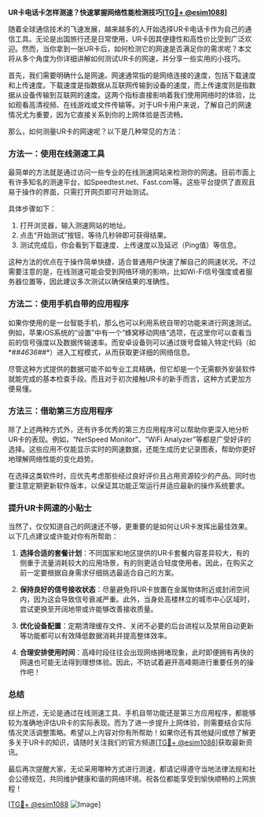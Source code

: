 **UR卡电话卡怎样测速？快速掌握网络性能检测技巧[[TG💪+ @esim1088](https://t.me/s/esim1088)]**

随着全球通信技术的飞速发展，越来越多的人开始选择UR卡电话卡作为自己的通信工具。无论是出国旅行还是日常使用，UR卡因其便捷性和高性价比受到广泛欢迎。然而，当你拿到一张UR卡后，如何检测它的网速是否满足你的需求呢？本文将从多个角度为你详细讲解如何测试UR卡的网速，并分享一些实用的小技巧。

首先，我们需要明确什么是网速。网速通常指的是网络连接的速度，包括下载速度和上传速度。下载速度是指数据从互联网传输到设备的速度，而上传速度则是指数据从设备传输到互联网的速度。这两个指标直接影响着我们使用网络时的体验，比如观看高清视频、在线游戏或文件传输等。对于UR卡用户来说，了解自己的网速情况尤为重要，因为它直接关系到你的上网体验是否流畅。

那么，如何测量UR卡的网速呢？以下是几种常见的方法：

### 方法一：使用在线测速工具

最简单的方法就是通过访问一些专业的在线测速网站来检测你的网速。目前市面上有许多知名的测速平台，如Speedtest.net、Fast.com等。这些平台提供了直观且易于操作的界面，只需打开网页即可开始测试。

具体步骤如下：
1. 打开浏览器，输入测速网站的地址。
2. 点击“开始测试”按钮，等待几秒钟即可获得结果。
3. 测试完成后，你会看到下载速度、上传速度以及延迟（Ping值）等信息。

这种方法的优点在于操作简单快捷，适合普通用户快速了解自己的网速状况。不过需要注意的是，在线测速可能会受到网络环境的影响，比如Wi-Fi信号强度或者服务器位置等，因此建议多次测试以确保结果的准确性。

### 方法二：使用手机自带的应用程序

如果你使用的是一台智能手机，那么也可以利用系统自带的功能来进行网速测试。例如，苹果iOS系统的“设置”中有一个“蜂窝移动网络”选项，在这里你可以查看当前的信号强度以及数据传输速率。而安卓设备则可以通过拨号盘输入特定代码（如*#*#4636#*#*）进入工程模式，从而获取更详细的网络信息。

尽管这种方式提供的数据可能不如专业工具精确，但它却是一个无需额外安装软件就能完成的基本检查手段。而且对于初次接触UR卡的新手而言，这种方式更加方便易懂。

### 方法三：借助第三方应用程序

除了上述两种方式外，还有许多优秀的第三方应用程序可以帮助你更深入地分析UR卡的表现。例如，“NetSpeed Monitor”、“WiFi Analyzer”等都是广受好评的选择。这些应用不仅能显示实时的网速数据，还能生成历史记录图表，帮助你更好地理解网络性能的变化趋势。

在选择这类软件时，应优先考虑那些经过良好评价且占用资源较少的产品。同时也要注意定期更新软件版本，以保证其功能正常运行并适应最新的操作系统要求。

### 提升UR卡网速的小贴士

当然了，仅仅知道自己的网速还不够，更重要的是如何让UR卡发挥出最佳效果。以下几点建议或许能对你有所帮助：

1. **选择合适的套餐计划**：不同国家和地区提供的UR卡套餐内容差异较大，有的侧重于流量消耗较大的应用场景，有的则更适合轻度使用者。因此，在购买之前一定要根据自身需求仔细挑选最适合自己的方案。
   
2. **保持良好的信号接收状态**：尽量避免将UR卡放置在金属物体附近或封闭空间内，因为这会导致信号衰减严重。此外，当身处高楼林立的城市中心区域时，尝试更换至开阔地带或许能够改善接收质量。
   
3. **优化设备配置**：定期清理缓存文件、关闭不必要的后台进程以及禁用自动更新等功能都可以有效降低数据消耗并提高整体效率。
   
4. **合理安排使用时间**：高峰时段往往会出现网络拥堵现象，此时即便拥有再快的网速也可能无法得到理想体验。因此，不妨试着避开高峰期进行重要任务的操作吧！

### 总结

综上所述，无论是通过在线测速工具、手机自带功能还是第三方应用程序，都能够较为准确地评估UR卡的实际表现。而为了进一步提升上网体验，则需要结合实际情况灵活调整策略。希望以上内容对你有所帮助！如果你还有其他疑问或想了解更多关于UR卡的知识，请随时关注我们的官方频道[[TG💪+ @esim1088](https://t.me/s/esim1088)]获取最新资讯。

最后再次提醒大家，无论采用哪种方式进行测速，都请记得遵守当地法律法规和社会公德规范，共同维护健康和谐的网络环境。祝各位都能享受到愉快顺畅的上网旅程！

[[TG💪+ @esim1088](https://t.me/s/esim1088) ![Image](https://i.postimg.cc/4NQfJmqS/Snipaste-2025-05-13-00-14-12.png)]